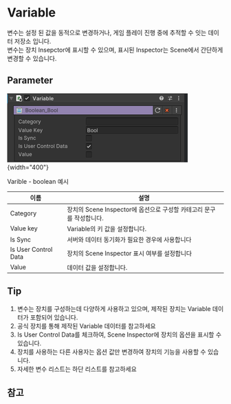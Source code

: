 # Variable

변수는 설정 된 값을 동적으로 변경하거나, 게임 플레이 진행 중에 추적할 수 잇는 데이터 저장소 입니다.  
변수는 장치 Insepctor에 표시할 수 있으며, 표시된 Inspector는 Scene에서 간단하게 변경할 수 있습니다.


## Parameter
![](./medea/image/Variable-Bool-Inspector.png){width="400"}

Varible - boolean 예시

| **이름**               | **설명**                                       |
|----------------------|----------------------------------------------|
| Category             | 장치의 Scene Inspector에 옵션으로 구성할 카테고리 문구를 작성합니다. |
| Value key            | Variable의 키 값을 설정합니다.                        |
| Is Sync              | 서버와 데이터 동기화가 필요한 경우에 사용합니다                   |
| Is User Control Data | 장치의 Scene Inspector 표시 여부를 설정합니다             |
| Value                | 데이터 값을 설정합니다.                              |


## Tip
1. 변수는 장치를 구성하는데 다양하게 사용하고 있으며, 제작된 장치는 Variable 데이터가 포함되어 있습니다.
2. 공식 장치를 통해 제작된 Variable 데이터를 참고하세요
3. Is User Control Data를 체크하여, Scene Inspector에 장치의 옵션을 표시할 수 있습니다.
4. 장치를 사용하는 다른 사용자는 옵션 값만 변경하여 장치의 기능을 사용할 수 있습니다.
5. 자세한 변수 리스트는 하단 리스트를 참고하세요

## 참고
<toc/>